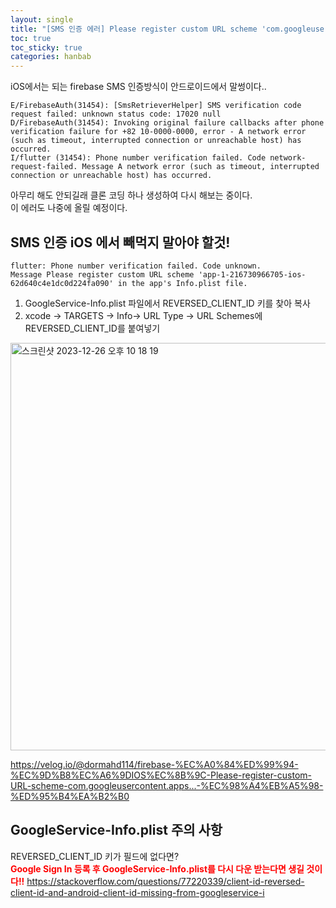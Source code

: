 ```yaml
---
layout: single
title: "[SMS 인증 에러] Please register custom URL scheme 'com.googleusercontent.apps... (iOS)"
toc: true
toc_sticky: true
categories: hanbab
---
```


iOS에서는 되는 firebase SMS 인증방식이 안드로이드에서 말썽이다..    
```
E/FirebaseAuth(31454): [SmsRetrieverHelper] SMS verification code request failed: unknown status code: 17020 null
D/FirebaseAuth(31454): Invoking original failure callbacks after phone verification failure for +82 10-0000-0000, error - A network error (such as timeout, interrupted connection or unreachable host) has occurred.
I/flutter (31454): Phone number verification failed. Code network-request-failed. Message A network error (such as timeout, interrupted connection or unreachable host) has occurred.
```
아무리 해도 안되길래 클론 코딩 하나 생성하여 다시 해보는 중이다.   
이 에러도 나중에 올릴 예정이다.

## SMS 인증 iOS 에서 빼먹지 말아야 할것!
```
flutter: Phone number verification failed. Code unknown.
Message Please register custom URL scheme 'app-1-216730966705-ios-62d640c4e1dc0d224fa090' in the app's Info.plist file.
```
1. GoogleService-Info.plist 파일에서 REVERSED_CLIENT_ID 키를 찾아 복사
2. xcode -> TARGETS -> Info-> URL Type -> URL Schemes에 REVERSED_CLIENT_ID를 붙여넣기
<img width="652" alt="스크린샷 2023-12-26 오후 10 18 19" src="https://github.com/KimGyeongLock/KimGyeongLock.github.io/assets/63464299/43d1d411-b486-41a7-ba01-6dd1e9aa596a">

<https://velog.io/@dormahd114/firebase-%EC%A0%84%ED%99%94-%EC%9D%B8%EC%A6%9DIOS%EC%8B%9C-Please-register-custom-URL-scheme-com.googleusercontent.apps...-%EC%98%A4%EB%A5%98-%ED%95%B4%EA%B2%B0>

## GoogleService-Info.plist 주의 사항
REVERSED_CLIENT_ID 키가 필드에 없다면?   
**<span style="color: red">Google Sign In 등록 후 GoogleService-Info.plist를 다시 다운 받는다면 생길 것이다!!</span>**
<https://stackoverflow.com/questions/77220339/client-id-reversed-client-id-and-android-client-id-missing-from-googleservice-i>
